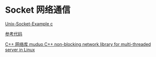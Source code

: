 # Socket 网络通信
[Unix-Socket-Example c](https://github.com/Ewenwan/Unix-Socket-Example)

[参考代码](https://github.com/Ewenwan/Linux_Code_Test/tree/master/Samples_Socket)

[ C++ 网络库 muduo C++ non-blocking network library for multi-threaded server in Linux](https://github.com/Ewenwan/muduo)


